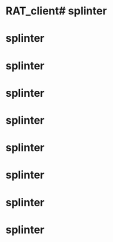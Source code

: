 # RAT_client# splinter
# splinter
# splinter
# splinter
# splinter
# splinter
# splinter
# splinter
# splinter
